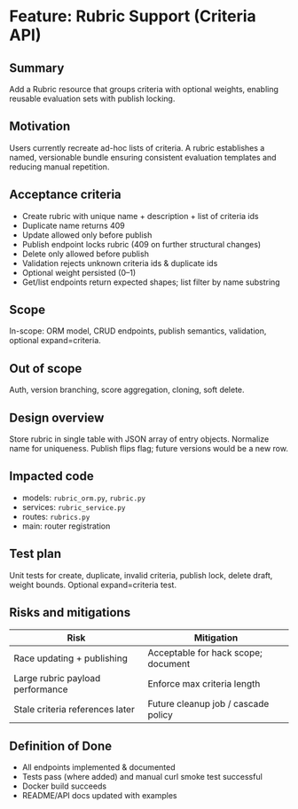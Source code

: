 # Feature: Rubric Support (Criteria API)

## Summary

Add a Rubric resource that groups criteria with optional weights, enabling reusable evaluation sets with publish locking.

## Motivation

Users currently recreate ad-hoc lists of criteria. A rubric establishes a named, versionable bundle ensuring consistent evaluation templates and reducing manual repetition.

## Acceptance criteria

- Create rubric with unique name + description + list of criteria ids
- Duplicate name returns 409
- Update allowed only before publish
- Publish endpoint locks rubric (409 on further structural changes)
- Delete only allowed before publish
- Validation rejects unknown criteria ids & duplicate ids
- Optional weight persisted (0–1)
- Get/list endpoints return expected shapes; list filter by name substring

## Scope

In-scope: ORM model, CRUD endpoints, publish semantics, validation, optional expand=criteria.

## Out of scope

Auth, version branching, score aggregation, cloning, soft delete.

## Design overview

Store rubric in single table with JSON array of entry objects. Normalize name for uniqueness. Publish flips flag; future versions would be a new row.

## Impacted code

- models: `rubric_orm.py`, `rubric.py`
- services: `rubric_service.py`
- routes: `rubrics.py`
- main: router registration

## Test plan

Unit tests for create, duplicate, invalid criteria, publish lock, delete draft, weight bounds. Optional expand=criteria test.

## Risks and mitigations

| Risk | Mitigation |
|------|------------|
| Race updating + publishing | Acceptable for hack scope; document |
| Large rubric payload performance | Enforce max criteria length |
| Stale criteria references later | Future cleanup job / cascade policy |

## Definition of Done

- All endpoints implemented & documented
- Tests pass (where added) and manual curl smoke test successful
- Docker build succeeds
- README/API docs updated with examples
